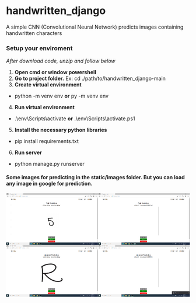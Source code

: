 # handwritten_django
A simple CNN (Convolutional Neural Network) predicts images containing handwritten characters
### Setup your enviroment

*After download code, unzip and follow below*

1. **Open cmd or window powershell**
2. **Go to project folder.** Ex: cd ./path/to/handwritten_django-main
3. **Create virtual environment**
- python -m venv env **or** py -m venv env
4. **Run virtual environment**
- .\env\Scripts\activate **or** .\env\Scripts\activate.ps1
5. **Install the necessary python libraries**
- pip install requirements.txt
6. **Run server**
- python manage.py runserver
#### Some images for predicting in the static/images folder. But you can load any image in google for prediction.
![Screenshot](static/images/screen.png)

